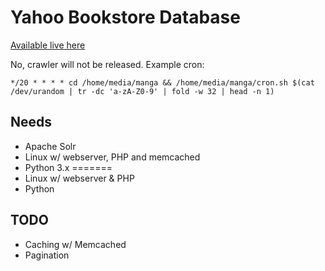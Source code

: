 # Yahoo Bookstore Database
[Available live here](https://ivy.chocolatkey.com/manga/)

No, crawler will not be released. Example cron:

```
*/20 * * * * cd /home/media/manga && /home/media/manga/cron.sh $(cat /dev/urandom | tr -dc 'a-zA-Z0-9' | fold -w 32 | head -n 1)
```

## Needs

- Apache Solr
- Linux w/ webserver, PHP and memcached
- Python 3.x
=======
- Linux w/ webserver & PHP
- Python

## TODO

- Caching w/ Memcached
- Pagination
